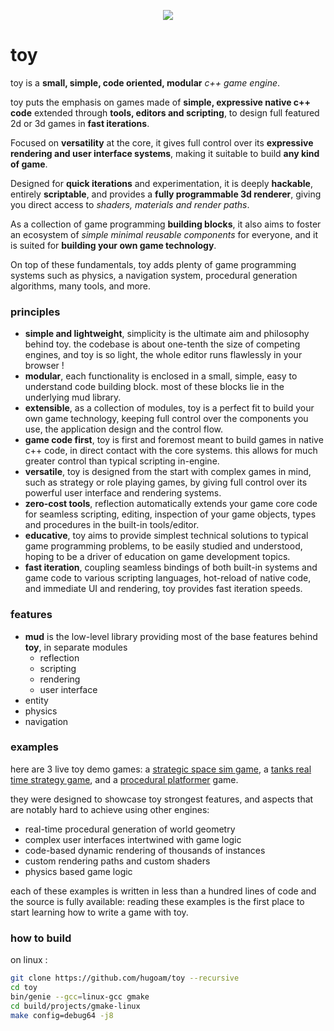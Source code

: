 <p align="center"><img src="https://github.com/hugoam/toy/blob/master/media/toyengine.png" /></p>

# toy
toy is a **small, simple, code oriented, modular** *c++ game engine*.  

toy puts the emphasis on games made of **simple, expressive native c++ code** extended through **tools, editors and scripting**, to design full featured 2d or 3d games in **fast iterations**.

Focused on **versatility** at the core, it gives full control over its **expressive rendering and user interface systems**, making it suitable to build **any kind of game**.

Designed for **quick iterations** and experimentation, it is deeply **hackable**, entirely **scriptable**, and provides a **fully programmable 3d renderer**, giving you direct access to *shaders, materials and render paths*.

As a collection of game programming **building blocks**, it also aims to foster an ecosystem of *simple minimal reusable components* for everyone, and it is suited for **building your own game technology**.

On top of these fundamentals, toy adds plenty of game programming systems such as physics, a navigation system, procedural generation algorithms, many tools, and more.

### principles
- **simple and lightweight**, simplicity is the ultimate aim and philosophy behind toy. the codebase is about one-tenth the size of competing engines, and toy is so light, the whole editor runs flawlessly in your browser !
- **modular**, each functionality is enclosed in a small, simple, easy to understand code building block. most of these blocks lie in the underlying mud library.
- **extensible**, as a collection of modules, toy is a perfect fit to build your own game technology, keeping full control over the components you use, the application design and the control flow.
- **game code first**, toy is first and foremost meant to build games in native c++ code, in direct contact with the core systems. this allows for much greater control than typical scripting in-engine.
- **versatile**, toy is designed from the start with complex games in mind, such as strategy or role playing games, by giving full control over its powerful user interface and rendering systems.
- **zero-cost tools**, reflection automatically extends your game core code for seamless scripting, editing, inspection of your game objects, types and procedures in the built-in tools/editor.
- **educative**, toy aims to provide simplest technical solutions to typical game programming problems, to be easily studied and understood, hoping to be a driver of education on game development topics.
- **fast iteration**, coupling seamless bindings of both built-in systems and game code to various scripting languages, hot-reload of native code, and immediate UI and rendering, toy provides fast iteration speeds.

### features
- **mud** is the low-level library providing most of the base features behind **toy**, in separate modules
  - reflection
  - scripting
  - rendering
  - user interface
- entity
- physics
- navigation

### examples
here are 3 live toy demo games: a [strategic space sim game](), a [tanks real time strategy game](), and a [procedural platformer]() game.

they were designed to showcase toy strongest features, and aspects that are notably hard to achieve using other engines:
- real-time procedural generation of world geometry
- complex user interfaces intertwined with game logic
- code-based dynamic rendering of thousands of instances
- custom rendering paths and custom shaders
- physics based game logic

each of these examples is written in less than a hundred lines of code and the source is fully available: reading these examples is the first place to start learning how to write a game with toy.

### how to build

on linux :

```bash
git clone https://github.com/hugoam/toy --recursive
cd toy
bin/genie --gcc=linux-gcc gmake
cd build/projects/gmake-linux
make config=debug64 -j8
```
